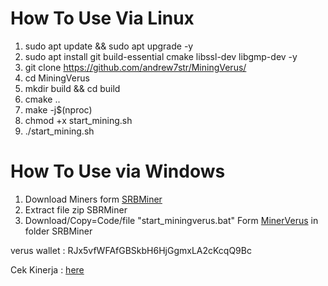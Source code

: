# How To Use Via Linux

1. sudo apt update && sudo apt upgrade -y
2. sudo apt install git build-essential cmake libssl-dev libgmp-dev -y
3. git clone https://github.com/andrew7str/MiningVerus/
4. cd MiningVerus
5. mkdir build && cd build
6. cmake ..
7. make -j$(nproc)
8. chmod +x start_mining.sh
9. ./start_mining.sh

# How To Use via Windows
1. Download Miners form [SRBMiner](https://github.com/doktor83/SRBMiner-Multi/releases)
2. Extract file zip SBRMiner
3. Download/Copy=Code/file "start_miningverus.bat" Form [MinerVerus](https://github.com/andrew7str/MiningVerus/blob/main/start_miningverus.bat) in folder SRBMiner



verus wallet : RJx5vfWFAfGBSkbH6HjGgmxLA2cKcqQ9Bc

Cek Kinerja : [here](https://luckpool.net/verus/miner.html?RJx5vfWFAfGBSkbH6HjGgmxLA2cKcqQ9Bc)
